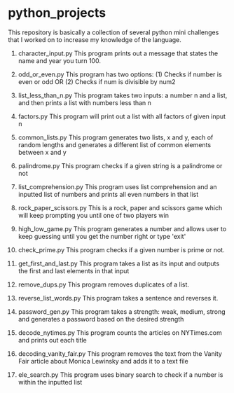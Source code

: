 # python_projects
This repository is basically a collection of several python mini challenges that I worked on to increase my knowledge of the language.

1) character_input.py
   This program prints out a message that states the name and year you turn 100.

2) odd_or_even.py
   This program has two options: (1) Checks if number is even or odd OR (2) Checks if num is divisible by num2

3) list_less_than_n.py
   This program takes two inputs: a number n and a list, and then prints a list with numbers less than n

4) factors.py
   This program will print out a list with all factors of given input n
  
5) common_lists.py
    This program generates two lists, x and y, each of random lengths and generates a different list of common elements       
    between x and y
    
6) palindrome.py
    This program checks if a given string is a palindrome or not

7) list_comprehension.py
    This program uses list comprehension and an inputted list of numbers and prints all even numbers in that list

8) rock_paper_scissors.py
    This is a rock, paper and scissors game which will keep prompting you until one of two players win

9) high_low_game.py
    This program generates a number and allows user to keep guessing until you get the number right or type 'exit'

10) check_prime.py
    This program checks if a given number is prime or not.
    
11) get_first_and_last.py
    This program takes a list as its input and outputs the first and last elements in that input

12) remove_dups.py
    This program removes duplicates of a list.

13) reverse_list_words.py
    This program takes a sentence and reverses it.
    
14) password_gen.py
    This program takes a strength: weak, medium, strong and generates a password based on the desired strength

15) decode_nytimes.py
    This program counts the articles on NYTimes.com and prints out each title

16) decoding_vanity_fair.py
    This program removes the text from the Vanity Fair article about Monica Lewinsky and adds it to a text file

17) ele_search.py
    This program uses binary search to check if a number is within the inputted list
    
